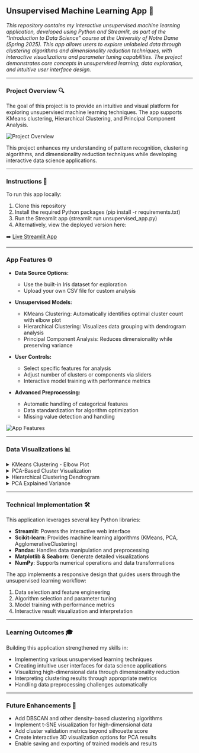 ## Unsupervised Machine Learning App 🧠

<em>This repository contains my interactive unsupervised machine learning application, developed using Python and Streamlit, as part of the "Introduction to Data Science" course at the University of Notre Dame (Spring 2025). This app allows users to explore unlabeled data through clustering algorithms and dimensionality reduction techniques, with interactive visualizations and parameter tuning capabilities. The project demonstrates core concepts in unsupervised learning, data exploration, and intuitive user interface design.</em>

___

### Project Overview 🔍

The goal of this project is to provide an intuitive and visual platform for exploring unsupervised machine learning techniques. The app supports KMeans clustering, Hierarchical Clustering, and Principal Component Analysis.

![Project Overview](https://github.com/marceloguzmanaguirre/GUZMANAGUIRRE-Data-Science-Portfolio/blob/main/MLUnsupervisedApp/app_overview.png)

This project enhances my understanding of pattern recognition, clustering algorithms, and dimensionality reduction techniques while developing interactive data science applications.

___

### Instructions 🧭

To run this app locally:

1. Clone this repository
2. Install the required Python packages (pip install -r requirements.txt)
3. Run the Streamlit app (streamlit run unsupervised_app.py)
4. Alternatively, view the deployed version here:

➡️ [Live Streamlit App](https://guzmanaguirre-data-science-portfolio-unsupervised-ml-app.streamlit.app/)

___

### App Features ⚙️

- **Data Source Options:**
  - Use the built-in Iris dataset for exploration
  - Upload your own CSV file for custom analysis
  
- **Unsupervised Models:**
  - KMeans Clustering: Automatically identifies optimal cluster count with elbow plot
  - Hierarchical Clustering: Visualizes data grouping with dendrogram analysis
  - Principal Component Analysis: Reduces dimensionality while preserving variance

- **User Controls:**
  - Select specific features for analysis
  - Adjust number of clusters or components via sliders
  - Interactive model training with performance metrics
  
- **Advanced Preprocessing:**
  - Automatic handling of categorical features
  - Data standardization for algorithm optimization
  - Missing value detection and handling

![App Features](https://github.com/marceloguzmanaguirre/GUZMANAGUIRRE-Data-Science-Portfolio/blob/main/MLUnsupervisedApp/app_features.png)

___

### Data Visualizations 📊

<details><summary>KMeans Clustering - Elbow Plot</summary>
<img src="https://github.com/marceloguzmanaguirre/GUZMANAGUIRRE-Data-Science-Portfolio/blob/main/MLUnsupervisedApp/kmeans_elbow.png"/>
This plot helps identify the optimal number of clusters by showing the point where adding more clusters provides diminishing returns. The "elbow" in the curve represents the ideal balance between simplicity and accuracy.
</details>

<details><summary>PCA-Based Cluster Visualization</summary>
<img src="https://github.com/marceloguzmanaguirre/GUZMANAGUIRRE-Data-Science-Portfolio/blob/main/MLUnsupervisedApp/pca_visualization.png"/>
This scatterplot shows the clustering results projected onto the first two principal components, making it possible to visualize high-dimensional clusters in a 2D space. Different colors represent distinct clusters identified by the algorithm.
</details>

<details><summary>Hierarchical Clustering Dendrogram</summary>
<img src="https://github.com/marceloguzmanaguirre/GUZMANAGUIRRE-Data-Science-Portfolio/blob/main/MLUnsupervisedApp/dendrogram.png"/>
The dendrogram visualizes the hierarchical relationship between clusters, showing how data points are grouped together at different similarity levels. The height of each branch represents the distance between merged clusters.
</details>

<details><summary>PCA Explained Variance</summary>
<img src="https://github.com/marceloguzmanaguirre/GUZMANAGUIRRE-Data-Science-Portfolio/blob/main/MLUnsupervisedApp/pca_variance.png"/>
This bar chart illustrates how much information each principal component captures, helping users understand how effectively the dimensionality reduction preserves the original data's structure and variance.
</details>

___

### Technical Implementation 🛠️

This application leverages several key Python libraries:

- **Streamlit**: Powers the interactive web interface
- **Scikit-learn**: Provides machine learning algorithms (KMeans, PCA, AgglomerativeClustering)
- **Pandas**: Handles data manipulation and preprocessing
- **Matplotlib & Seaborn**: Generate detailed visualizations
- **NumPy**: Supports numerical operations and data transformations

The app implements a responsive design that guides users through the unsupervised learning workflow:

1. Data selection and feature engineering
2. Algorithm selection and parameter tuning
3. Model training with performance metrics
4. Interactive result visualization and interpretation

___

### Learning Outcomes 🎓

Building this application strengthened my skills in:

- Implementing various unsupervised learning techniques
- Creating intuitive user interfaces for data science applications
- Visualizing high-dimensional data through dimensionality reduction
- Interpreting clustering results through appropriate metrics
- Handling data preprocessing challenges automatically

___

### Future Enhancements 🚀

- Add DBSCAN and other density-based clustering algorithms
- Implement t-SNE visualization for high-dimensional data
- Add cluster validation metrics beyond silhouette score
- Create interactive 3D visualization options for PCA results
- Enable saving and exporting of trained models and results
